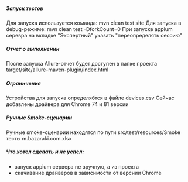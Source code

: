 ##### Запуск тестов
Для запуска используется команда: mvn clean test site
Для запуска в debug-режиме:  mvn clean test -DforkCount=0
При запуске appium серевра на вкладке "Экспертный" указать "переопределять сессию"

##### Отчет о выполнении
После запуска Allure-отчет будет доступен в папке проекта target/site/allure-maven-plugin/index.html

##### Ограничения
Устройства для запуска определябтся в файле devices.csv
Сейчас добавлены драйвера для Chrome 74 и 81 версии

##### Ручные Smoke-сценарии
Ручные smoke-сценарии находятся по пути src/test/resources/Smoke тесты m.bazaraki.com.xlsx

##### Что хотел сделать и не успел: 
* запуск appium сервера не вручную, а из проекта
* скачивание драйверов в зависимости от версиии Chrome